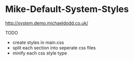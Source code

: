 # Mike-Default-System-Styles

http://system.demo.michaeldodd.co.uk/

TODO 
- create styles in main.css
- split each section into seperate css files
- minify each css style type
